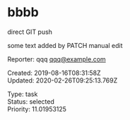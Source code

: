 # bbbb

direct GIT push

some text added by PATCH
manual edit

Reporter: qqq <qqq@example.com>  

Created: 2019-08-16T08:31:58Z  
Updated: 2020-02-26T09:25:13.769Z

Type: task  
Status: selected  
Priority: 11.01953125
